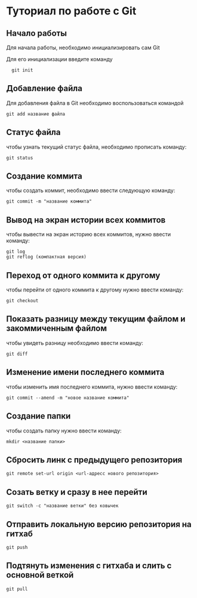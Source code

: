 # Туториал по работе с Git

## Начало работы

Для начала работы, необходимо инициализировать сам Git

Для его инициализации введите команду 

```
  git init
```

## Добавление файла

Для добавления файла в Git необходимо воспользоваться командой 

```
git add название файла
```
## Статус файла

чтобы узнать текущий статус файла, необходимо прописать команду:
```
git status
```
## Создание коммита

чтобы создать коммит, необходимо ввести следующую команду:
```
git commit -m "название коммита"
```
## Вывод на экран истории всех коммитов

чтобы вывести на экран историю всех коммитов, нужно ввести команду:
```
git log
git reflog (компактная версия)
```
## Переход от одного коммита к другому

чтобы перейти от одного коммита к другому нужно ввести команду:
```
git checkout
```
## Показать разницу между текущим файлом и закоммиченным файлом

чтобы увидеть разницу необходимо ввести команду:
```
git diff
```

## Изменение имени последнего коммита

чтобы изменить имя последнего коммита, нужно ввести команду:
```
git commit --amend -m "новое название коммита"
```

## Создание папки

чтобы создать папку нужно ввести команду:

```
mkdir <название папки>
```

## Сбросить линк с предыдущего репозитория

```
git remote set-url origin <url-адресс нового репозитория>
```

## Созать ветку и сразу в нее перейти

```
git switch -c "название ветки" без ковычек
```

## Отправить локальную версию репозитория на гитхаб

```
git push
```

## Подтянуть изменения с гитхаба и слить с основной веткой

```
git pull
```